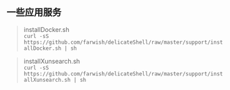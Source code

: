 ## 一些应用服务

> installDocker.sh  
> `curl -sS https://github.com/farwish/delicateShell/raw/master/support/installDocker.sh | sh`   

> installXunsearch.sh  
> `curl -sS https://github.com/farwish/delicateShell/raw/master/support/installXunsearch.sh | sh`  
